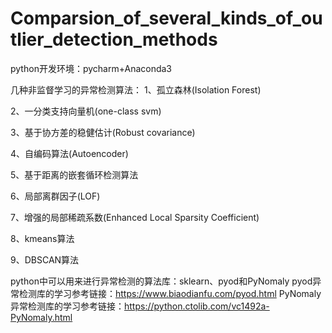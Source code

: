 # Comparsion_of_several_kinds_of_outlier_detection_methods

python开发环境：pycharm+Anaconda3

几种非监督学习的异常检测算法：
1、孤立森林(Isolation Forest)

2、一分类支持向量机(one-class svm)

3、基于协方差的稳健估计(Robust covariance)

4、自编码算法(Autoencoder)

5、基于距离的嵌套循环检测算法

6、局部离群因子(LOF)

7、增强的局部稀疏系数(Enhanced Local Sparsity Coefficient)

8、kmeans算法

9、DBSCAN算法








python中可以用来进行异常检测的算法库：sklearn、pyod和PyNomaly
pyod异常检测库的学习参考链接：https://www.biaodianfu.com/pyod.html
PyNomaly异常检测库的学习参考链接：https://python.ctolib.com/vc1492a-PyNomaly.html

